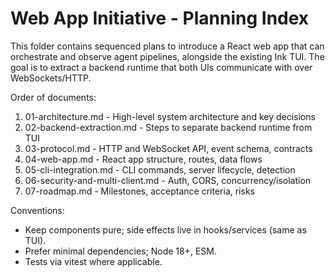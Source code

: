 # Web App Initiative - Planning Index

This folder contains sequenced plans to introduce a React web app that can orchestrate and observe agent pipelines, alongside the existing Ink TUI. The goal is to extract a backend runtime that both UIs communicate with over WebSockets/HTTP.

Order of documents:

1. 01-architecture.md - High-level system architecture and key decisions
2. 02-backend-extraction.md - Steps to separate backend runtime from TUI
3. 03-protocol.md - HTTP and WebSocket API, event schema, contracts
4. 04-web-app.md - React app structure, routes, data flows
5. 05-cli-integration.md - CLI commands, server lifecycle, detection
6. 06-security-and-multi-client.md - Auth, CORS, concurrency/isolation
7. 07-roadmap.md - Milestones, acceptance criteria, risks

Conventions:

- Keep components pure; side effects live in hooks/services (same as TUI).
- Prefer minimal dependencies; Node 18+, ESM.
- Tests via vitest where applicable.
